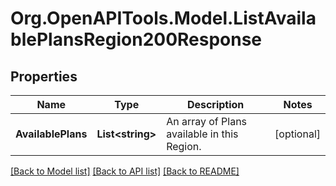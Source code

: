 # Org.OpenAPITools.Model.ListAvailablePlansRegion200Response

## Properties

Name | Type | Description | Notes
------------ | ------------- | ------------- | -------------
**AvailablePlans** | **List&lt;string&gt;** | An array of Plans available in this Region. | [optional] 

[[Back to Model list]](../README.md#documentation-for-models) [[Back to API list]](../README.md#documentation-for-api-endpoints) [[Back to README]](../README.md)

